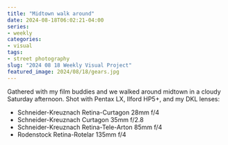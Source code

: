 ```yaml
---
title: "Midtown walk around"
date: 2024-08-18T06:02:21-04:00
series:
- weekly
categories:
- visual
tags:
- street photography
slug: "2024 08 18 Weekly Visual Project"
featured_image: 2024/08/18/gears.jpg
---
```


Gathered with my film buddies and we walked around midtown in a cloudy Saturday afternoon.
Shot with Pentax LX, Ilford HP5+, and my DKL lenses:

- Schneider-Kreuznach Retina-Curtagon 28mm f/4
- Schneider-Kreuznach Curtagon 35mm f/2.8
- Schneider-Kreuznach Retina-Tele-Arton 85mm f/4
- Rodenstock Retina-Rotelar 135mm f/4
<!--more-->
<!--toc-->
